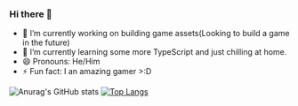 ### Hi there 👋

- 🔭 I’m currently working on building game assets(Looking to build a game in the future)
- 🌱 I’m currently learning some more TypeScript and just chilling at home.
- 😄 Pronouns: He/Him
- ⚡ Fun fact: I an amazing gamer >:D

![Anurag's GitHub stats](https://github-readme-stats.vercel.app/api?username=LiamTL&theme=#FFA500,#5123f8&show_icons=true)     [![Top Langs](https://github-readme-stats.vercel.app/api/top-langs/?username=LiamTL&theme=gradient&layout=compact)](https://github.com/anuraghazra/github-readme-stats)
